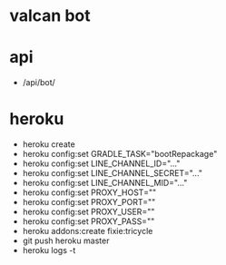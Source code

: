 # valcan bot

# api
- /api/bot/

# heroku

- heroku create
- heroku config:set GRADLE_TASK="bootRepackage"
- heroku config:set LINE_CHANNEL_ID="..."
- heroku config:set LINE_CHANNEL_SECRET="..."
- heroku config:set LINE_CHANNEL_MID="..."
- heroku config:set PROXY_HOST=""
- heroku config:set PROXY_PORT=""
- heroku config:set PROXY_USER=""
- heroku config:set PROXY_PASS=""
- heroku addons:create fixie:tricycle
- git push heroku master
- heroku logs -t

